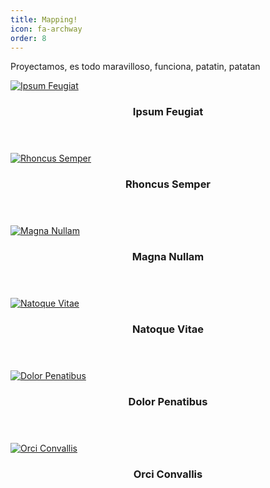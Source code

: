 ```yaml
---
title: Mapping!
icon: fa-archway
order: 8
---
```


Proyectamos, es todo maravilloso, funciona, patatin, patatan

<div class="row">
    <div class="4u 12u$(mobile)">
      <div class="item">
        <a href="#" class="image fit"><img src="{{ 'assets/images/pic02.jpg' | relative_url }}" alt="Ipsum Feugiat" /></a>
        <header>
          <h3>Ipsum Feugiat</h3>
        </header>
      </div>
      <div class="item">
        <a href="#" class="image fit"><img src="{{ 'assets/images/pic03.jpg' | relative_url }}" alt="Rhoncus Semper" /></a>
        <header>
          <h3>Rhoncus Semper</h3>
        </header>
      </div>
    </div>
    <div class="4u 12u$(mobile)">
      <div class="item">
        <a href="#" class="image fit"><img src="{{ 'assets/images/pic04.jpg' | relative_url }}" alt="Magna Nullam" /></a>
        <header>
          <h3>Magna Nullam</h3>
        </header>
      </div>
      <div class="item">
        <a href="#" class="image fit"><img src="{{ 'assets/images/pic05.jpg' | relative_url }}" alt="Natoque Vitae" /></a>
        <header>
          <h3>Natoque Vitae</h3>
        </header>
      </div>
    </div>
    <div class="4u 12u$(mobile)">
      <div class="item">
        <a href="#" class="image fit"><img src="{{ 'assets/images/pic06.jpg' | relative_url }}" alt="Dolor Penatibus" /></a>
        <header>
          <h3>Dolor Penatibus</h3>
        </header>
      </div>
      <div class="item">
        <a href="#" class="image fit"><img src="{{ 'assets/images/pic07.jpg' | relative_url }}" alt="Orci Convallis" /></a>
        <header>
          <h3>Orci Convallis</h3>
        </header>
      </div>
    </div>
  </div>
